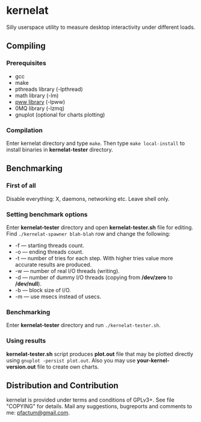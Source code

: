 kernelat
===============

Silly userspace utility to measure desktop interactivity under different loads.

Compiling
---------

### Prerequisites

* gcc
* make
* pthreads library (-lpthread)
* math library (-lm)
* [pww library](https://github.com/pfactum/libpww) (-lpww)
* 0MQ library (-lzmq)
* gnuplot (optional for charts plotting)

### Compilation

Enter kernelat directory and type `make`. Then type `make local-install` to install binaries in **kernelat-tester** directory.

Benchmarking
------------

### First of all

Disable everything: X, daemons, networking etc. Leave shell only.

### Setting benchmark options

Enter **kernelat-tester** directory and open **kernelat-tester.sh** file for editing. Find `./kernelat-spawner blah-blah` row and change the following:

* -f — starting threads count.
* -o — ending threads count.
* -t — number of tries for each step. With higher tries value more accurate results are produced.
* -w — number of real I/O threads (writing).
* -d — number of dummy I/O threads (copying from __/dev/zero__ to __/dev/null__).
* -b — block size of I/O.
* -m — use msecs instead of usecs.

### Benchmarking

Enter **kernelat-tester** directory and run `./kernelat-tester.sh`.

### Using results

**kernelat-tester.sh** script produces **plot.out** file that may be plotted directly using `gnuplot -persist plot.out`. Also you may use **your-kernel-version.out** file to create own charts.

Distribution and Contribution
-----------------------------

kernelat is provided under terms and conditions of GPLv3+. See file "COPYING" for details. Mail any suggestions, bugreports and comments to me: pfactum@gmail.com.
